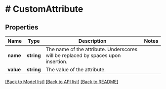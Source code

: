 # # CustomAttribute

## Properties

Name | Type | Description | Notes
------------ | ------------- | ------------- | -------------
**name** | **string** | The name of the attribute. Underscores will be replaced by spaces upon insertion. |
**value** | **string** | The value of the attribute. |

[[Back to Model list]](../../README.md#models) [[Back to API list]](../../README.md#endpoints) [[Back to README]](../../README.md)
